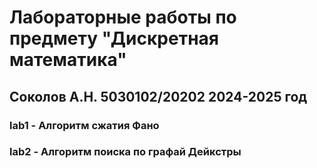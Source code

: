 # Лабораторные работы по предмету "Дискретная математика"
## Соколов А.Н. 5030102/20202 2024-2025 год

### lab1 - Алгоритм сжатия Фано
### lab2 - Алгоритм поиска по графай Дейкстры
